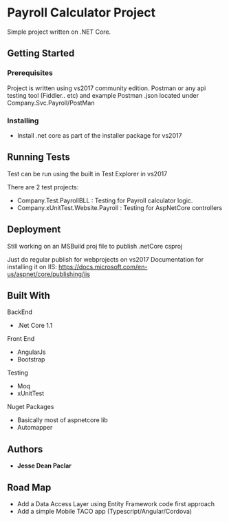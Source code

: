 # Payroll Calculator Project
Simple project written on .NET Core.

## Getting Started


### Prerequisites
Project is written using vs2017 community edition.
Postman or any api testing tool (Fiddler.. etc) and example Postman .json located under Company.Svc.Payroll/PostMan

### Installing
- Install .net core as part of the installer package for vs2017


## Running Tests
Test can be run using the built in Test Explorer in vs2017

There are 2 test projects:
- Company.Test.PayrollBLL : Testing for Payroll calculator logic.
- Company.xUnitTest.Website.Payroll : Testing for AspNetCore controllers


## Deployment
Still working on an MSBuild proj file to publish .netCore csproj

Just do regular publish for webprojects on vs2017
Documentation for installing it on IIS: https://docs.microsoft.com/en-us/aspnet/core/publishing/iis

## Built With
BackEnd
- .Net Core 1.1

Front End
- AngularJs
- Bootstrap

Testing
- Moq
- xUnitTest

Nuget Packages
- Basically most of aspnetcore lib
- Automapper


## Authors

* **Jesse Dean Paclar**

## Road Map
- Add a Data Access Layer using Entity Framework code first approach
- Add a simple Mobile TACO app (Typescript/Angular/Cordova)
